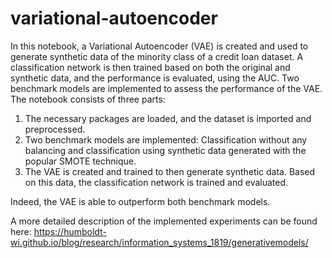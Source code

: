 # variational-autoencoder

In this notebook, a Variational Autoencoder (VAE) is created and used to generate synthetic data of the minority class of a credit loan dataset. A classification network is then trained based on both the original and synthetic data, and the performance is evaluated, using the AUC. Two benchmark models are implemented to assess the performance of the VAE. The notebook consists of three parts:

1. The necessary packages are loaded, and the dataset is imported and preprocessed.
2. Two benchmark models are implemented: Classification without any balancing and classification using synthetic data generated with the popular SMOTE technique.
3. The VAE is created and trained to then generate synthetic data. Based on this data, the classification network is trained and evaluated. 

Indeed, the VAE is able to outperform both benchmark models.

A more detailed description of the implemented experiments can be found here: https://humboldt-wi.github.io/blog/research/information_systems_1819/generativemodels/
